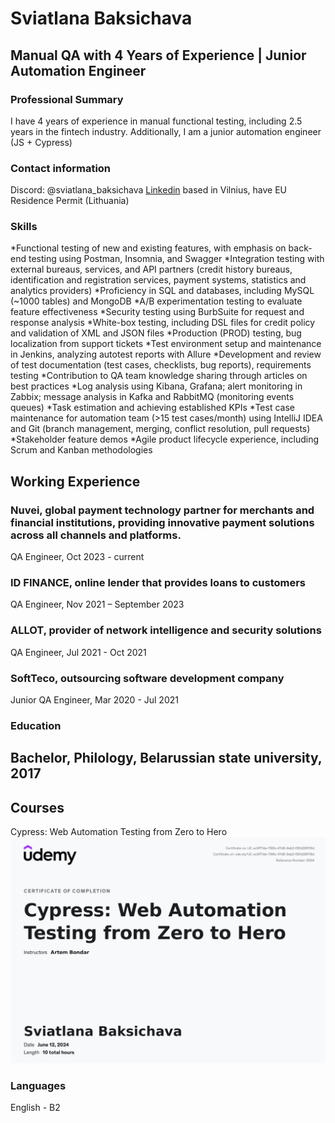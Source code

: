 # Sviatlana Baksichava
## Manual QA with 4 Years of Experience | Junior Automation Engineer
### Professional Summary
I have 4 years of experience in manual functional testing, including 2.5 years in the fintech industry. Additionally, I am a junior automation engineer (JS + Cypress)

### Contact information
Discord: @sviatlana_baksichava
[Linkedin](https://www.linkedin.com/in/sviatlanabaksichava)
based in Vilnius, have EU Residence Permit (Lithuania)

### Skills
*Functional testing of new and existing features, with emphasis on back-end testing using Postman, Insomnia, and Swagger
*Integration testing with external bureaus, services, and API partners (credit history bureaus, identification and registration services, payment systems, statistics and analytics providers)
*Proficiency in SQL and databases, including MySQL (~1000 tables) and MongoDB
*A/B experimentation testing to evaluate feature effectiveness
*Security testing using BurbSuite for request and response analysis
*White-box testing, including DSL files for credit policy and validation of XML and JSON files
*Production (PROD) testing, bug localization from support tickets
*Test environment setup and maintenance in Jenkins, analyzing autotest reports with Allure
*Development and review of test documentation (test cases, checklists, bug reports), requirements testing
*Contribution to QA team knowledge sharing through articles on best practices
*Log analysis using Kibana, Grafana; alert monitoring in Zabbix; message analysis in Kafka and RabbitMQ (monitoring events queues)
*Task estimation and achieving established KPIs
*Test case maintenance for automation team (>15 test cases/month) using IntelliJ IDEA and Git (branch management, merging, conflict resolution, pull requests)
*Stakeholder feature demos
*Agile product lifecycle experience, including Scrum and Kanban methodologies

## Working Experience
### Nuvei, global payment technology partner for merchants and financial institutions, providing innovative payment solutions across all channels and platforms.
QA Engineer, Oct 2023 - current  
### ID FINANCE, online lender that provides loans to customers
QA Engineer, Nov 2021 – September 2023
### ALLOT, provider of network intelligence and security solutions
QA Engineer, Jul 2021 - Oct 2021
### SoftTeco, outsourcing software development company
Junior QA Engineer, Mar 2020 - Jul 2021

### Education
## Bachelor, Philology, Belarussian state university, 2017
## Courses
Cypress: Web Automation Testing from Zero to Hero
![](sertificate.PNG)

### Languages
English - B2

